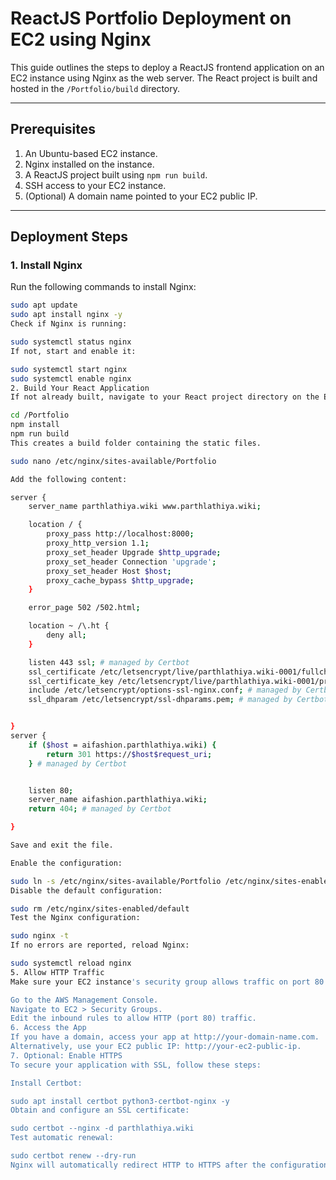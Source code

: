 # ReactJS Portfolio Deployment on EC2 using Nginx

This guide outlines the steps to deploy a ReactJS frontend application on an EC2 instance using Nginx as the web server. The React project is built and hosted in the `/Portfolio/build` directory.

---

## Prerequisites
1. An Ubuntu-based EC2 instance.
2. Nginx installed on the instance.
3. A ReactJS project built using `npm run build`.
4. SSH access to your EC2 instance.
5. (Optional) A domain name pointed to your EC2 public IP.

---

## Deployment Steps

### 1. **Install Nginx**
Run the following commands to install Nginx:

```bash
sudo apt update
sudo apt install nginx -y
Check if Nginx is running:

sudo systemctl status nginx
If not, start and enable it:

sudo systemctl start nginx
sudo systemctl enable nginx
2. Build Your React Application
If not already built, navigate to your React project directory on the EC2 instance:

cd /Portfolio
npm install
npm run build
This creates a build folder containing the static files.

sudo nano /etc/nginx/sites-available/Portfolio

Add the following content:

server {
    server_name parthlathiya.wiki www.parthlathiya.wiki;

    location / {
        proxy_pass http://localhost:8000;
        proxy_http_version 1.1;
        proxy_set_header Upgrade $http_upgrade;
        proxy_set_header Connection 'upgrade';
        proxy_set_header Host $host;
        proxy_cache_bypass $http_upgrade;
    }

    error_page 502 /502.html;

    location ~ /\.ht {
        deny all;
    }

    listen 443 ssl; # managed by Certbot
    ssl_certificate /etc/letsencrypt/live/parthlathiya.wiki-0001/fullchain.pem; # managed by Certbot
    ssl_certificate_key /etc/letsencrypt/live/parthlathiya.wiki-0001/privkey.pem; # managed by Certbot
    include /etc/letsencrypt/options-ssl-nginx.conf; # managed by Certbot
    ssl_dhparam /etc/letsencrypt/ssl-dhparams.pem; # managed by Certbot


}
server {
    if ($host = aifashion.parthlathiya.wiki) {
        return 301 https://$host$request_uri;
    } # managed by Certbot


    listen 80;
    server_name aifashion.parthlathiya.wiki;
    return 404; # managed by Certbot

}

Save and exit the file.

Enable the configuration:

sudo ln -s /etc/nginx/sites-available/Portfolio /etc/nginx/sites-enabled/
Disable the default configuration:

sudo rm /etc/nginx/sites-enabled/default
Test the Nginx configuration:

sudo nginx -t
If no errors are reported, reload Nginx:

sudo systemctl reload nginx
5. Allow HTTP Traffic
Make sure your EC2 instance's security group allows traffic on port 80 for nginx:

Go to the AWS Management Console.
Navigate to EC2 > Security Groups.
Edit the inbound rules to allow HTTP (port 80) traffic.
6. Access the App
If you have a domain, access your app at http://your-domain-name.com.
Alternatively, use your EC2 public IP: http://your-ec2-public-ip.
7. Optional: Enable HTTPS
To secure your application with SSL, follow these steps:

Install Certbot:

sudo apt install certbot python3-certbot-nginx -y
Obtain and configure an SSL certificate:

sudo certbot --nginx -d parthlathiya.wiki
Test automatic renewal:

sudo certbot renew --dry-run
Nginx will automatically redirect HTTP to HTTPS after the configuration.